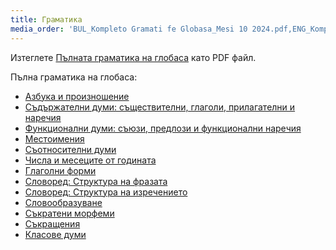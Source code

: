 ```yaml
---
title: Граматика
media_order: 'BUL_Kompleto Gramati fe Globasa_Mesi 10 2024.pdf,ENG_Kompleto Gramati fe Globasa_Mesi 10 2024.pdf,SPA_Kompleto Gramati fe Globasa_Mesi 10 2024.pdf'
---
```


Изтеглете [Пълната граматика на глобаса](BUL_Kompleto%20Gramati%20fe%20Globasa_Mesi%2010%202024.pdf) като PDF файл.

Пълна граматика на глобаса:

* [Азбука и произношение](abece-ji-lafuzu)
* [Съдържателни думи: съществителни, глаголи, прилагателни и наречия](inharelexi)
* [Функционални думи: съюзи, предлози и функционални наречия](gramatilexi)
* [Местоимения](pornamelexi)
* [Съотносителни думи](tabellexi)
* [Числа и месеците от годината](numer-ji-mesi)
* [Глаголни форми](falelexili-morfo)
* [Словоред: Структура на фразата](jumlemonli-estrutur)
* [Словоред: Структура на изречението](jumleli-estrutur)
* [Словообразуване](lexikostrui)
* [Съкратени морфеми](ofkatado-morfomon)
* [Съкращения](kurtogixey)
* [Класове думи](lexiklase)

<!-- <a href="{{ page.url }}:pdf" title="Send to PDF"><i class="fa fa-file-pdf-o"></i></a> -->
